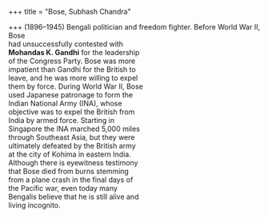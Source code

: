 +++
title = "Bose, Subhash Chandra"

+++
(1896–1945) Bengali politician and freedom fighter. Before World War II, Bose  
had unsuccessfully contested with  
**Mohandas K. Gandhi** for the leadership  
of the Congress Party. Bose was more  
impatient than Gandhi for the British to  
leave, and he was more willing to expel  
them by force. During World War II, Bose  
used Japanese patronage to form the  
Indian National Army (INA), whose  
objective was to expel the British from  
India by armed force. Starting in  
Singapore the INA marched 5,000 miles  
through Southeast Asia, but they were  
ultimately defeated by the British army  
at the city of Kohima in eastern India.  
Although there is eyewitness testimony  
that Bose died from burns stemming  
from a plane crash in the final days of  
the Pacific war, even today many  
Bengalis believe that he is still alive and  
living incognito.
